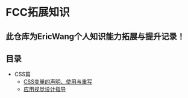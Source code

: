 # FCC拓展知识

## 此仓库为EricWang个人知识能力拓展与提升记录！

## 目录

- CSS篇
  - [CSS变量的声明、使用与重写](src/01cssvariable.html)
  - [应用视觉设计指导](src/APP_DESIGN.md)